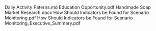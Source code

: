 Daily Activity Paterns.md Education Opportunity.pdf Handmade Soap Market Research.docx How Should Indicators be Found for Scenario Monitoring.pdf How Should Indicators be Found for Scenario Monitoring_Executive_Summary.pdf
